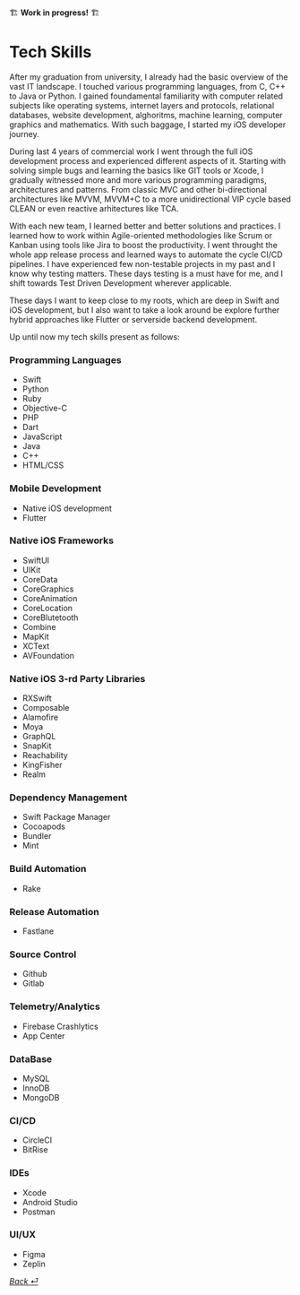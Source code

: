 🏗️ **Work in progress!** 🏗️  
# Tech Skills

After my graduation from university, I already had the basic overview of the vast IT landscape. I touched various programming languages, from C, C++ to Java or Python. I gained foundamental familiarity with computer related subjects like operating systems, internet layers and protocols, relational databases, website development, alghoritms, machine learning, computer graphics and mathematics. With such baggage, I started my iOS developer journey.

During last 4 years of commercial work I went through the full iOS development process and experienced different aspects of it. Starting with solving simple bugs and learning the basics like GIT tools or Xcode, I gradually witnessed more and more various programming paradigms, architectures and patterns. From classic MVC and other bi-directional architectures like MVVM, MVVM+C to a more unidirectional VIP cycle based CLEAN or even reactive arhitectures like TCA.

With each new team, I learned better and better solutions and practices. I learned how to work within Agile-oriented methodologies like Scrum or Kanban using tools like Jira to boost the productivity. I went throught the whole app release process and learned ways to automate the cycle CI/CD pipelines. I have experienced few non-testable projects in my past and I know why testing matters. These days testing is a must have for me, and I shift towards Test Driven Development wherever applicable. 

These days I want to keep close to my roots, which are deep in Swift and iOS development, but I also want to take a look around be explore further hybrid approaches like Flutter or serverside backend development. 

Up until now my tech skills present as follows:

### Programming Languages
- Swift
- Python
- Ruby
- Objective-C
- PHP
- Dart
- JavaScript
- Java
- C++
- HTML/CSS

### Mobile Development
- Native iOS development
- Flutter

### Native iOS Frameworks
- SwiftUI
- UIKit
- CoreData
- CoreGraphics
- CoreAnimation
- CoreLocation
- CoreBlutetooth
- Combine
- MapKit
- XCText
- AVFoundation

### Native iOS 3-rd Party Libraries
- RXSwift
- Composable
- Alamofire
- Moya
- GraphQL
- SnapKit
- Reachability
- KingFisher
- Realm

### Dependency Management
- Swift Package Manager
- Cocoapods
- Bundler
- Mint

### Build Automation
- Rake

### Release Automation
- Fastlane

### Source Control
- Github
- Gitlab

### Telemetry/Analytics
- Firebase Crashlytics
- App Center
  

### DataBase
- MySQL
- InnoDB
- MongoDB

### CI/CD
- CircleCI
- BitRise

### IDEs
- Xcode
- Android Studio
- Postman
  

### UI/UX
- Figma
- Zeplin


[_Back ⏎_ ](../README.md)
